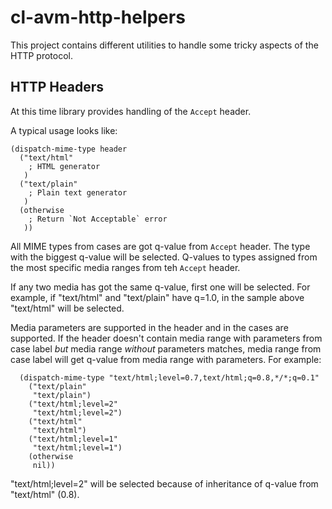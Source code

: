 cl-avm-http-helpers
===================

This project contains different utilities to handle some tricky aspects
of the HTTP protocol.

HTTP Headers
------------

At this time library provides handling of the `Accept` header.

A typical usage looks like:

    (dispatch-mime-type header
      ("text/html"
        ; HTML generator
       )
      ("text/plain"
        ; Plain text generator
       )
      (otherwise
        ; Return `Not Acceptable` error
       ))

All MIME types from cases are got q-value from `Accept` header. The type
with the biggest q-value will be selected. Q-values to types assigned from
the most specific media ranges from teh `Accept` header.

If any two media has got the same q-value, first one will be selected. 
For example, if "text/html" and "text/plain" have q=1.0, in the sample above 
"text/html" will be selected.

Media parameters are supported in the header and in the cases are supported. 
If the header doesn't contain media range with parameters from case label _but_
media range _without_ parameters matches, media range from case label will get
q-value from media range with parameters. For example:

      (dispatch-mime-type "text/html;level=0.7,text/html;q=0.8,*/*;q=0.1"
        ("text/plain"
         "text/plain")
        ("text/html;level=2"
         "text/html;level=2")
        ("text/html"
         "text/html")
        ("text/html;level=1"
         "text/html;level=1")
        (otherwise
         nil))

"text/html;level=2" will be selected because of inheritance of q-value from "text/html"
(0.8).

